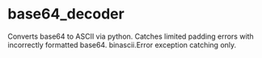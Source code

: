 # base64_decoder
Converts base64 to ASCII via python. 
Catches limited padding errors with incorrectly formatted base64. 
  binascii.Error exception catching only.
